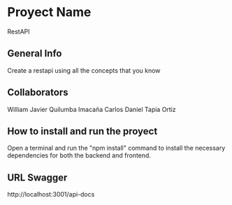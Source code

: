 # Proyect Name
RestAPI

## General Info
Create a restapi using all the concepts that you know

## Collaborators

William Javier Quilumba Imacaña
Carlos Daniel Tapia Ortiz

## How to install and run the proyect

Open a terminal and run the "npm install" command to install the necessary dependencies for both the backend and frontend.

## URL Swagger
http://localhost:3001/api-docs